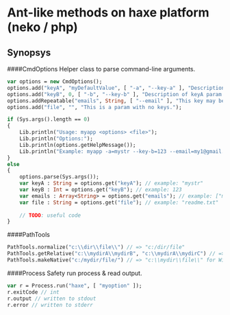 Ant-like methods on haxe platform (neko / php)
==============================================

Synopsys
--------

####CmdOptions
Helper class to parse command-line arguments.

```haxe
var options = new CmdOptions();
options.add("keyA", "myDefaultValue", [ "-a", "--key-a" ], "Description of keyA param.")
options.add("keyB", 0, [ "-b", "--key-b" ], "Description of keyA param.")
options.addRepeatable("emails", String, [ "--email" ], "This key may be specified several times.");
options.add("file", "", "This is a param with no keys.");

if (Sys.args().length == 0)
{
    Lib.println("Usage: myapp <options> <file>");
    Lib.println("Options:");
    Lib.println(options.getHelpMessage());
    Lib.println("Example: myapp -a=mystr --key-b=123 --email=my1@gmail.com --email=my2@gmail.com readme.txt");
}
else
{
    options.parse(Sys.args());
    var keyA : String = options.get("keyA"); // example: "mystr"
    var keyB : Int = options.get("keyB"); // example: 123
    var emails : Array<String> = options.get("emails"); // example: ["my1@gmail.com", "my2@gmail.com"]
    var file : String = options.get("file"); // example: "readme.txt"
    
    // TODO: useful code
}
```

####PathTools
```haxe
PathTools.normalize("c:\\dir\\file\\") // => "c:/dir/file"
PathTools.getRelative("c:\\mydirA\\mydirB", "c:\\mydirA\\mydirC") // => "../mydirC"
PathTools.makeNative("c:/mydir/file/") // => "c:\\mydir\\file\\" for Windows, no change on other OS
```

####Process
Safety run process & read output.
```haxe
var r = Process.run("haxe", [ "myoption" ]);
r.exitCode // int
r.output // written to stdout
r.error // written to stderr
```
